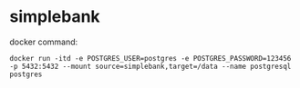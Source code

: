 # simplebank

docker command:
````
docker run -itd -e POSTGRES_USER=postgres -e POSTGRES_PASSWORD=123456 -p 5432:5432 --mount source=simplebank,target=/data --name postgresql postgres